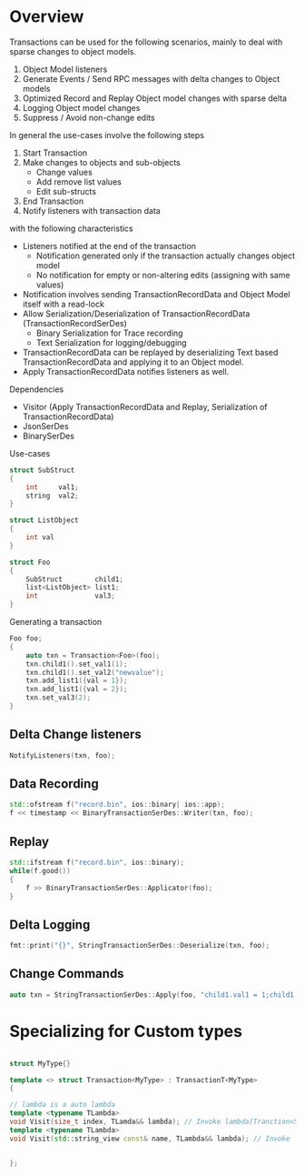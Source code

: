 # Overview

Transactions can be used for the following scenarios, mainly to deal with sparse changes to object models.

1. Object Model listeners
2. Generate Events / Send RPC messages with delta changes to Object models
3. Optimized Record and Replay Object model changes with sparse delta
4. Logging Object model changes
5. Suppress / Avoid non-change edits

In general the use-cases involve the following steps

1. Start Transaction
2. Make changes to objects and sub-objects
    * Change values
    * Add remove list values
    * Edit sub-structs
3. End Transaction
4. Notify listeners with transaction data

with the following characteristics

* Listeners notified at the end of the transaction
    - Notification generated only if the transaction actually changes object model
    - No notification for empty or non-altering edits (assigning with same values)
* Notification involves sending TransactionRecordData and Object Model itself with a read-lock
* Allow Serialization/Deserialization of TransactionRecordData (TransactionRecordSerDes)
    - Binary Serialization for Trace recording
    - Text Serialization for logging/debugging
* TransactionRecordData can be replayed by deserializing Text based TransactionRecordData and applying it to an Object model.
* Apply TransactionRecordData notifies listeners as well.

Dependencies
* Visitor (Apply TransactionRecordData and Replay, Serialization of TransactionRecordData)
* JsonSerDes
* BinarySerDes

Use-cases
```c++
struct SubStruct
{
    int     val1;
    string  val2;
}

struct ListObject
{
    int val
}

struct Foo
{
    SubStruct        child1;
    list<ListObject> list1;
    int              val3;
}
```
Generating a transaction

```c++
Foo foo;
{
    auto txn = Transaction<Foo>(foo);
    txn.child1().set_val1(1);
    txn.child1().set_val2("newvalue");
    txn.add_list1({val = 1});
    txn.add_list1({val = 2});
    txn.set_val3(2);
}
```

## Delta Change listeners
```c++
NotifyListeners(txn, foo);
```

## Data Recording
```c++
std::ofstream f("record.bin", ios::binary| ios::app);
f << timestamp << BinaryTransactionSerDes::Writer(txn, foo);
```

## Replay

```c++
std::ifstream f("record.bin", ios::binary);
while(f.good())
{
    f >> BinaryTransactionSerDes::Applicator(foo);
}
```

## Delta Logging

```c++
fmt::print("{}", StringTransactionSerDes::Deserialize(txn, foo);
```

## Change Commands

```c++
auto txn = StringTransactionSerDes::Apply(foo, "child1.val1 = 1;child1.val2 = \"newvalue\";child1.list1:add[0] = {val: 1}; child1.list1:add[0]= {val: 2};val3 = 2");
```

# Specializing for Custom types

```C++

struct MyType{}

template <> struct Transaction<MyType> : TransactionT<MyType>
{

// lambda is a auto lambda
template <typename TLambda>
void Visit(size_t index, TLamda&& lambda); // Invoke lambda(Tranction<SubType>) based on given index
template <typename TLambda>
void Visit(std::string_view const& name, TLambda&& lambda); // Invoke  lambda(Tranction<SubType>) based on given name


};


```